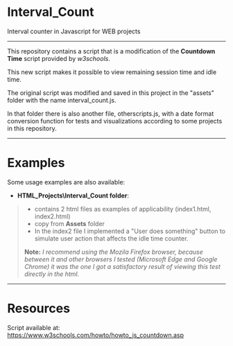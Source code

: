 # Interval_Count
Interval counter in Javascript for WEB projects

---

This repository contains a script that is a modification of the **Countdown Time** script provided by *w3schools*.

This new script makes it possible to view remaining session time and idle time.

The original script was modified and saved in this project in the "assets" folder with the name interval_count.js.

In that folder there is also another file, otherscripts.js, with a date format conversion function for tests and visualizations according to some projects in this repository.

---
# Examples
Some usage examples are also available:

- **HTML_Projects\Interval_Count folder**:
> - contains 2 html files as examples of applicability (index1.html, index2.html)
> - copy from **Assets** folder
> - In the index2 file I implemented a "User does something" button to simulate user action that affects the idle time counter.
> 
> **Note:** *I recommend using the Mozila Firefox browser, because between it and other browsers I tested (Microsoft Edge and Google Chrome) it was the one I got a satisfactory result of viewing this test directly in the html.*

---
# Resources
Script available at: https://www.w3schools.com/howto/howto_js_countdown.asp
